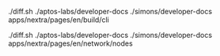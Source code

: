 ./diff.sh  ./aptos-labs/developer-docs ./simons/developer-docs apps/nextra/pages/en/build/cli  

./diff.sh  ./aptos-labs/developer-docs ./simons/developer-docs apps/nextra/pages/en/network/nodes  